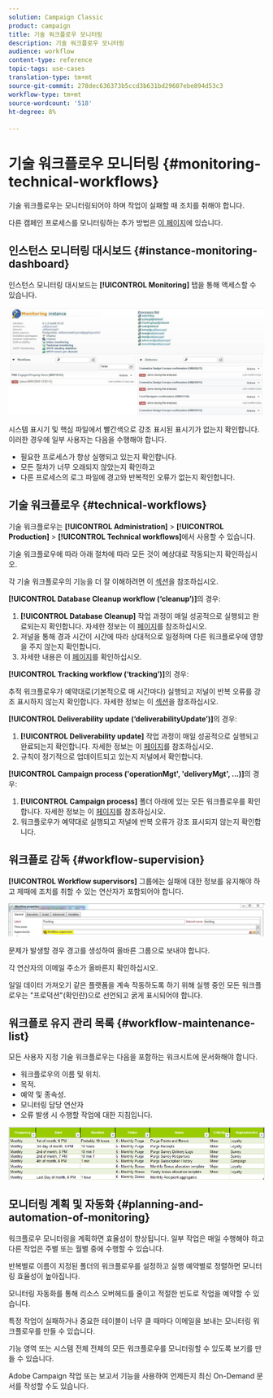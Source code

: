 ```yaml
---
solution: Campaign Classic
product: campaign
title: 기술 워크플로우 모니터링
description: 기술 워크플로우 모니터링
audience: workflow
content-type: reference
topic-tags: use-cases
translation-type: tm+mt
source-git-commit: 278dec636373b5ccd3b631bd29607ebe894d53c3
workflow-type: tm+mt
source-wordcount: '518'
ht-degree: 8%

---
```



# 기술 워크플로우 모니터링 {#monitoring-technical-workflows}

기술 워크플로우는 모니터링되어야 하며 작업이 실패할 때 조치를 취해야 합니다.

다른 캠페인 프로세스를 모니터링하는 추가 방법은 [이 페이지](../../production/using/monitoring-guidelines.md)에 있습니다.

## 인스턴스 모니터링 대시보드 {#instance-monitoring-dashboard}

인스턴스 모니터링 대시보드는 **[!UICONTROL Monitoring]** 탭을 통해 액세스할 수 있습니다.

![](assets/monitoring_technical_workflows1.png)

시스템 표시기 및 핵심 파일에서 빨간색으로 강조 표시된 표시기가 없는지 확인합니다. 이러한 경우에 일부 사용자는 다음을 수행해야 합니다.

* 필요한 프로세스가 항상 실행되고 있는지 확인합니다.
* 모든 절차가 너무 오래되지 않았는지 확인하고
* 다른 프로세스의 로그 파일에 경고와 반복적인 오류가 없는지 확인합니다.

## 기술 워크플로우 {#technical-workflows}

기술 워크플로우는 **[!UICONTROL Administration]** > **[!UICONTROL Production]** > **[!UICONTROL Technical workflows]**&#x200B;에서 사용할 수 있습니다.

기술 워크플로우에 따라 아래 절차에 따라 모든 것이 예상대로 작동되는지 확인하십시오.

각 기술 워크플로우의 기능을 더 잘 이해하려면 이 [섹션](../../workflow/using/about-technical-workflows.md)을 참조하십시오.

**[!UICONTROL Database Cleanup workflow (‘cleanup’)]**&#x200B;의 경우:

1. **[!UICONTROL Database Cleanup]** 작업 과정이 매일 성공적으로 실행되고 완료되는지 확인합니다. 자세한 정보는 이 [페이지](../../workflow/using/delivery.md)를 참조하십시오.
1. 저널을 통해 경과 시간이 시간에 따라 상대적으로 일정하며 다른 워크플로우에 영향을 주지 않는지 확인합니다.
1. 자세한 내용은 이 [페이지](../../production/using/database-cleanup-workflow.md)를 확인하십시오.

**[!UICONTROL Tracking workflow (‘tracking’)]**&#x200B;의 경우:

추적 워크플로우가 예약대로(기본적으로 매 시간마다) 실행되고 저널이 반복 오류를 강조 표시하지 않는지 확인합니다. 자세한 정보는 이 [섹션](../../workflow/using/delivery.md)을 참조하십시오.

**[!UICONTROL Deliverability update (‘deliverabilityUpdate’)]**&#x200B;의 경우:

1. **[!UICONTROL Deliverability update]** 작업 과정이 매일 성공적으로 실행되고 완료되는지 확인합니다. 자세한 정보는 이 [페이지](../../workflow/using/delivery.md)를 참조하십시오.
1. 규칙이 정기적으로 업데이트되고 있는지 저널에서 확인합니다.

**[!UICONTROL Campaign process ('operationMgt', 'deliveryMgt', ...)]**&#x200B;의 경우:

1. **[!UICONTROL Campaign process]** 폴더 아래에 있는 모든 워크플로우를 확인합니다. 자세한 정보는 이 [페이지](../../workflow/using/about-technical-workflows.md)를 참조하십시오.
1. 워크플로우가 예약대로 실행되고 저널에 반복 오류가 강조 표시되지 않는지 확인합니다.

## 워크플로 감독 {#workflow-supervision}

**[!UICONTROL Workflow supervisors]** 그룹에는 실패에 대한 정보를 유지해야 하고 제때에 조치를 취할 수 있는 연산자가 포함되어야 합니다.

![](assets/monitoring_technical_workflows3.png)

문제가 발생할 경우 경고를 생성하여 올바른 그룹으로 보내야 합니다.

각 연산자의 이메일 주소가 올바른지 확인하십시오.

일일 데이터 가져오기 같은 플랫폼을 계속 작동하도록 하기 위해 실행 중인 모든 워크플로우는 &quot;프로덕션&quot;(확인란)으로 선언되고 굵게 표시되어야 합니다.

## 워크플로 유지 관리 목록 {#workflow-maintenance-list}

모든 사용자 지정 기술 워크플로우는 다음을 포함하는 워크시트에 문서화해야 합니다.

* 워크플로우의 이름 및 위치.
* 목적.
* 예약 및 종속성.
* 모니터링 담당 연산자
* 오류 발생 시 수행할 작업에 대한 지침입니다.

![](assets/monitoring_technical_workflows4.png)

## 모니터링 계획 및 자동화 {#planning-and-automation-of-monitoring}

워크플로우 모니터링을 계획하면 효율성이 향상됩니다. 일부 작업은 매일 수행해야 하고 다른 작업은 주별 또는 월별 중에 수행할 수 있습니다.

반복별로 이름이 지정된 폴더의 워크플로우를 설정하고 실행 예약별로 정렬하면 모니터링 효율성이 높아집니다.

모니터링 자동화를 통해 리소스 오버헤드를 줄이고 적절한 빈도로 작업을 예약할 수 있습니다.

특정 작업이 실패하거나 중요한 테이블이 너무 클 때마다 이메일을 보내는 모니터링 워크플로우를 만들 수 있습니다.

기능 영역 또는 시스템 전체 전체의 모든 워크플로우를 모니터링할 수 있도록 보기를 만들 수 있습니다.

Adobe Campaign 작업 또는 보고서 기능을 사용하여 언제든지 최신 On-Demand 문서를 작성할 수도 있습니다.
